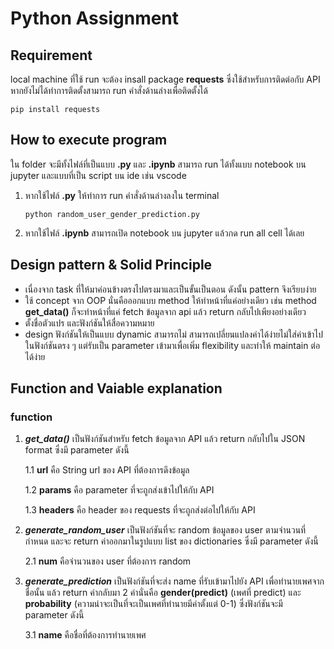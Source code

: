 # Python Assignment
## Requirement
local machine ที่ใช้ run จะต้อง insall package **requests** ซึ่งใช้สำหรับการติดต่อกับ API หากยังไม่ได้ทำการติดตั้งสามารถ run คำสั่งด้านล่างเพื่อติดตั้งได้
```
pip install requests
```

## How to execute program
ใน folder จะมีทั้งไฟล์ที่เป็นแบบ **.py** และ **.ipynb** สามารถ run ได้ทั้งแบบ notebook บน jupyter และแบบที่เป็น script บน ide เช่น vscode

1. หากใช้ไฟล์ **.py** ให้ทำการ run คำสั่งด้านล่างลงใน terminal
    ```
    python random_user_gender_prediction.py
    ```
2. หากใช้ไฟล์ **.ipynb** สามารถเปิด notebook บน jupyter แล้วกด run all cell ได้เลย

## Design pattern & Solid Principle
- เนื่องจาก task ที่ให้มาค่อนข้างตรงไปตรงมาและเป็นขั้นเป็นตอน ดังนั้น pattern จึงเรียบง่าย 
- ใช้ concept จาก OOP นั่นคือออกแบบ method ให้ทำหน้าที่แค่อย่างเดียว เช่น method **get_data()** ก็จะทำหน้าที่แค่ fetch ข้อมูลจาก api แล้ว return กลับไปเพียงอย่างเดียว 
- ตั้งชื่อตัวแปร และฟังก์ชันให้สื่อความหมาย
- design ฟังก์ชันให้เป็นแบบ dynamic สามารถไม่ สามารถเปลี่ยนแปลงค่าได้ง่ายไม่ใส่ค่าเข้าไปในฟังก์ชันตรง ๆ แต่รับเป็น parameter เข้ามาเพื่อเพิ่ม flexibility และทำให้ maintain ต่อได้ง่าย

## Function and Vaiable explanation
### function
1. ***get_data()*** เป็นฟังก์ชันสำหรับ fetch ข้อมูลจาก API แล้ว return กลับไปใน JSON format ซึ่งมี parameter ดังนี้
    
    1.1 **url** คือ String url ของ API ที่ต้องการดึงข้อมูล
    
    1.2 **params** คือ parameter ที่จะถูกส่งเข้าไปให้กับ API
    
    1.3 **headers** คือ header ของ requests ที่จะถูกส่งต่อไปให้กับ API

2. ***generate_random_user*** เป็นฟังก์ชันที่จะ random ข้อมูลของ user ตามจำนวนที่กำหนด และจะ return ค่าออกมาในรูปแบบ list ของ dictionaries  ซึ่งมี parameter ดังนี้

    2.1 **num** คือจำนวนของ user ที่ต้องการ random

3. ***generate_prediction*** เป็นฟังก์ชันที่จะส่ง name ที่รับเข้ามาไปยัง API เพื่อทำนายเพศจากชื่อนั้น แล้ว return ค่ากลับมา 2 ค่านั่นคือ **gender(predict)** (เพศที่ predict) และ **probability** (ความน่าจะเป็นที่จะเป็นเพศที่ทำนายมีค่าตั้งแต่ 0-1) ซึ่งฟังก์ชันจะมี parameter ดังนี้

    3.1 **name** คือชื่อที่ต้องการทำนายเพศ
